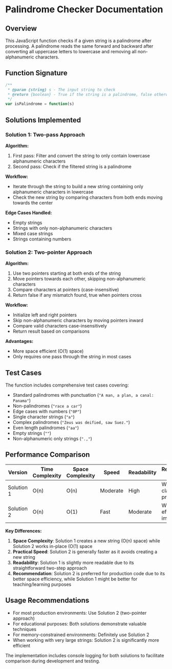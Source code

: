 # Palindrome Checker Documentation

## Overview

This JavaScript function checks if a given string is a palindrome after processing. A palindrome reads the same forward and backward after converting all uppercase letters to lowercase and removing all non-alphanumeric characters.

## Function Signature

```javascript
/**
 * @param {string} s - The input string to check
 * @return {boolean} - True if the string is a palindrome, false otherwise
 */
var isPalindrome = function(s)
```

## Solutions Implemented

### Solution 1: Two-pass Approach

**Algorithm:**

1. First pass: Filter and convert the string to only contain lowercase alphanumeric characters
2. Second pass: Check if the filtered string is a palindrome

**Workflow:**

- Iterate through the string to build a new string containing only alphanumeric characters in lowercase
- Check the new string by comparing characters from both ends moving towards the center

**Edge Cases Handled:**

- Empty strings
- Strings with only non-alphanumeric characters
- Mixed case strings
- Strings containing numbers

### Solution 2: Two-pointer Approach

**Algorithm:**

1. Use two pointers starting at both ends of the string
2. Move pointers towards each other, skipping non-alphanumeric characters
3. Compare characters at pointers (case-insensitive)
4. Return false if any mismatch found, true when pointers cross

**Workflow:**

- Initialize left and right pointers
- Skip non-alphanumeric characters by moving pointers inward
- Compare valid characters case-insensitively
- Return result based on comparisons

**Advantages:**

- More space efficient (O(1) space)
- Only requires one pass through the string in most cases

## Test Cases

The function includes comprehensive test cases covering:

- Standard palindromes with punctuation (`"A man, a plan, a canal: Panama"`)
- Non-palindromes (`"race a car"`)
- Edge cases with numbers (`"0P"`)
- Single character strings (`"a"`)
- Complex palindromes (`"Zeus was deified, saw Suez."`)
- Even length palindromes (`"aa"`)
- Empty strings (`""`)
- Non-alphanumeric only strings (`".,"`)

## Performance Comparison

| Version    | Time Complexity | Space Complexity | Speed    | Readability | Recommended Use                     |
| ---------- | --------------- | ---------------- | -------- | ----------- | ----------------------------------- |
| Solution 1 | O(n)            | O(n)             | Moderate | High        | When code clarity is prioritized    |
| Solution 2 | O(n)            | O(1)             | Fast     | Moderate    | When memory efficiency is important |

**Key Differences:**

1. **Space Complexity**: Solution 1 creates a new string (O(n) space) while Solution 2 works in-place (O(1) space
2. **Practical Speed**: Solution 2 is generally faster as it avoids creating a new string
3. **Readability**: Solution 1 is slightly more readable due to its straightforward two-step approach
4. **Recommendation**: Solution 2 is preferred for production code due to its better space efficiency, while Solution 1 might be better for teaching/learning purposes

## Usage Recommendations

- For most production environments: Use Solution 2 (two-pointer approach)
- For educational purposes: Both solutions demonstrate valuable techniques
- For memory-constrained environments: Definitely use Solution 2
- When working with very large strings: Solution 2 is significantly more efficient

The implementation includes console logging for both solutions to facilitate comparison during development and testing.
